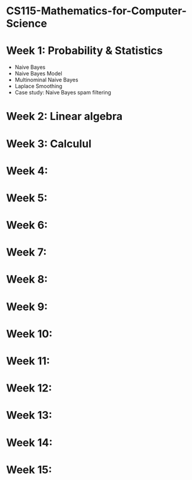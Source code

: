 # CS115-Mathematics-for-Computer-Science

# Week 1: Probability & Statistics
- Naive Bayes
- Naive Bayes Model
- Multinominal Naive Bayes
- Laplace Smoothing
- Case study: Naive Bayes spam filtering
# Week 2: Linear algebra
# Week 3: Calculul
# Week 4:
# Week 5:
# Week 6:
# Week 7:
# Week 8:
# Week 9:
# Week 10:
# Week 11:
# Week 12:
# Week 13:
# Week 14:
# Week 15:
